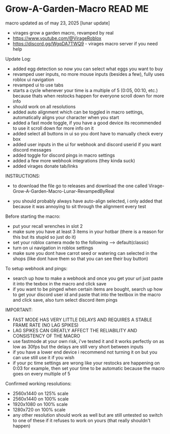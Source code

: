 # Grow-A-Garden-Macro READ ME

macro updated as of may 23, 2025
[lunar update]

- virages grow a garden macro, revamped by real
- https://www.youtube.com/@VirageRoblox
- https://discord.gg/WgqDA7TWQ9 - virages macro server if you need help

Update Log:
- added egg detection so now you can select what eggs you want to buy
- revamped user inputs, no more mouse inputs (besides a few), fully uses roblox ui navigation
- revamped ui to use tabs
- starts a cycle whenever your time is a multiple of 5 (0:05, 00:10, etc.) because thats when restocks happen for everyone scroll down for more info
- should work on all resolutions
- added auto alignment which can be toggled in macro settings, automatically aligns your character when you start
- added a fast mode toggle, if you have a good device its recommended to use it scroll down for more info on it
- added select all buttons in ui so you dont have to manually check every box
- added user inputs in the ui for webhook and discord userid if you want discord messages
- added toggle for discord pings in macro settings
- added a few more webhook integrations (they kinda suck)
- added virages donate tab/links

INSTRUCTIONS:

- to download the file go to releases and download the one called Virage-Grow-A-Garden-Macro-Lunar-RevampedByReal

- you should probably always have auto-align selected, i only added that because it was annoying to sit through the alignment every test

Before starting the macro:
- put your recall wrenches in slot 2
- make sure you have at least 3 items in your hotbar (there is a reason for this but its stupid so just do it)
- set your roblox camera mode to the following --> default(classic)
- turn on ui navigation in roblox settings
- make sure you dont have carrot seed or watering can selected in the shops (like dont have them so that you can see their buy button)

To setup webhook and pings:
- search up how to make a webhook and once you get your url just paste it into the texbox in the macro and click save
- if you want to be pinged when certain items are bought, search up how to get your discord user id and paste that into the textbox in the macro and click save, also turn select discord item pings

IMPORTANT:
- FAST MODE HAS VERY LITTLE DELAYS AND REQUIRES A STABLE FRAME RATE (NO LAG SPIKES)
- LAG SPIKES CAN GREATLY AFFECT THE RELIABILITY AND CONSISTENCY OF THE MACRO
- use fastmode at your own risk, i've tested it and it works perfectly on as low as 30fps but the delays are still very short between inputs
- if you have a lower end device i recommend not turning it on but you can use still use it if you wish
- if your pc time settings are wrong like your restocks are happening on 0:03 for example, then set your time to be automatic because the macro goes on every multiple of 5

Confirmed working resolutions:
- 2560x1440 on 125% scale
- 2560x1440 on 100% scale
- 1920x1080 on 100% scale
- 1280x720 on 100% scale
- any other resolution should work as well but are still untested so switch to one of these if it refuses to work on yours (that really shouldn't happen)
